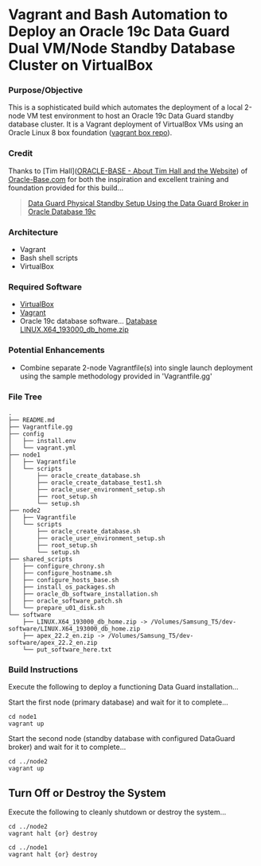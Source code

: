 # Vagrant and Bash Automation to Deploy an Oracle 19c Data Guard Dual VM/Node Standby Database Cluster on VirtualBox

### Purpose/Objective

This is a sophisticated build which automates the deployment of a local 2-node VM test environment to host an Oracle 19c Data Guard standby database cluster. It is a Vagrant deployment of VirtualBox VMs using an Oracle Linux 8 box foundation ([vagrant box repo](https://app.vagrantup.com/boxes/search?utf8=%E2%9C%93&sort=updated&provider=&q=bento%2Foracle)). 

### Credit

Thanks to [Tim Hall]([ORACLE-BASE - About Tim Hall and the Website](https://oracle-base.com/misc/site-info)) of [Oracle-Base.com](https://oracle-base.com) for both the inspiration and excellent training and foundation provided for this build...

> [Data Guard Physical Standby Setup Using the Data Guard Broker in Oracle Database 19c](https://oracle-base.com/articles/19c/data-guard-setup-using-broker-19c)

### Architecture

* Vagrant
* Bash shell scripts
* VirtualBox

### Required Software

- [VirtualBox](https://www.virtualbox.org/wiki/Downloads)
- [Vagrant](https://www.vagrantup.com/downloads.html)
- Oracle 19c database software... [Database LINUX.X64_193000_db_home.zip](https://www.oracle.com/technetwork/database/enterprise-edition/downloads/oracle19c-linux-5462157.html)

### Potential Enhancements

- Combine separate 2-node Vagrantfile(s) into single launch deployment using the sample methodology provided in 'Vagrantfile.gg'

### File Tree

```
.
├── README.md
├── Vagrantfile.gg
├── config
│   ├── install.env
│   └── vagrant.yml
├── node1
│   ├── Vagrantfile
│   └── scripts
│       ├── oracle_create_database.sh
│       ├── oracle_create_database_test1.sh
│       ├── oracle_user_environment_setup.sh
│       ├── root_setup.sh
│       └── setup.sh
├── node2
│   ├── Vagrantfile
│   └── scripts
│       ├── oracle_create_database.sh
│       ├── oracle_user_environment_setup.sh
│       ├── root_setup.sh
│       └── setup.sh
├── shared_scripts
│   ├── configure_chrony.sh
│   ├── configure_hostname.sh
│   ├── configure_hosts_base.sh
│   ├── install_os_packages.sh
│   ├── oracle_db_software_installation.sh
│   ├── oracle_software_patch.sh
│   └── prepare_u01_disk.sh
└── software
    ├── LINUX.X64_193000_db_home.zip -> /Volumes/Samsung_T5/dev-software/LINUX.X64_193000_db_home.zip
    ├── apex_22.2_en.zip -> /Volumes/Samsung_T5/dev-software/apex_22.2_en.zip
    └── put_software_here.txt
```

### Build Instructions

Execute the following to deploy a functioning Data Guard installation...

Start the first node (primary database) and wait for it to complete...

```
cd node1
vagrant up
```

Start the second node (standby database with configured DataGuard broker) and wait for it to complete...

```
cd ../node2
vagrant up
```

## Turn Off or Destroy the System

Execute the following to cleanly shutdown or destroy the system...

```
cd ../node2
vagrant halt {or} destroy

cd ../node1
vagrant halt {or} destroy
```
